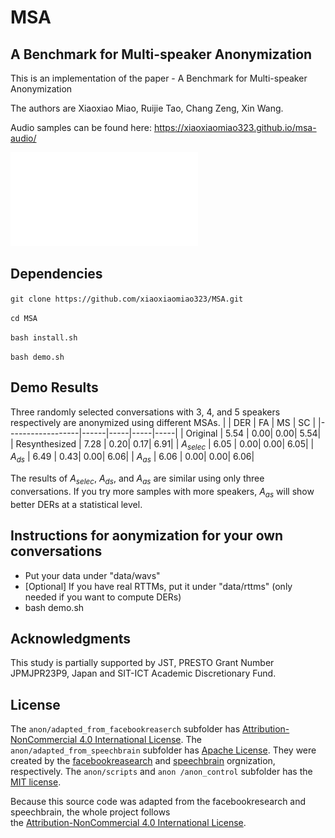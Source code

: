 # MSA

## A Benchmark for Multi-speaker Anonymization 

This is an implementation of the paper - A Benchmark for Multi-speaker Anonymization

The authors are Xiaoxiao Miao, Ruijie Tao, Chang Zeng, Xin Wang.


Audio samples can be found here: https://xiaoxiaomiao323.github.io/msa-audio/

![](msa.pdf)

## Dependencies

`git clone https://github.com/xiaoxiaomiao323/MSA.git`

`cd MSA`

`bash install.sh`

`bash demo.sh`

## Demo Results
Three randomly selected conversations with 3, 4, and 5 speakers respectively are anonymized using different MSAs.
|                  | DER  | FA  | MS  | SC  |
|------------------|------|-----|-----|-----|
| Original         | 5.54 | 0.00| 0.00| 5.54|
| Resynthesized    | 7.28 | 0.20| 0.17| 6.91|
|  $A_{selec}$  | 6.05 | 0.00| 0.00| 6.05|
| $A_{ds}$     | 6.49 | 0.43| 0.00| 6.06|
| $A_{as}$    | 6.06 | 0.00| 0.00| 6.06|

The results of $A_{selec}$, $A_{ds}$, and $A_{as}$ are similar using only three conversations. If you try more samples with more speakers, $A_{as}$ will show better DERs at a statistical level.

## Instructions for aonymization for your own conversations

* Put your data under "data/wavs"
* [Optional] If you have real RTTMs, put it under "data/rttms" (only needed if you want to compute DERs)
* bash demo.sh 


## Acknowledgments
This study is partially supported by JST, PRESTO Grant Number JPMJPR23P9, Japan and SIT-ICT Academic Discretionary Fund.

## License

The `anon/adapted_from_facebookreaserch` subfolder has [Attribution-NonCommercial 4.0 International License](https://github.com/xiaoxiaomiao323/MSA/blob/main/anon/adapted_from_facebookresearch/LICENSE). The `anon/adapted_from_speechbrain` subfolder has [Apache License](https://github.com/xiaoxiaomiao323/MSA/blob/main/anon/adapted_from_speechbrain/LICENSE). They were created by the [facebookreasearch](https://github.com/facebookresearch/speech-resynthesis/blob/main) and [speechbrain](https://github.com/speechbrain/speechbrain) orgnization, respectively. The `anon/scripts` and `anon
/anon_control` subfolder has the [MIT license](https://github.com/nii-yamagishilab/SSL-SAS/blob/main/scripts/LICENSE).

Because this source code was adapted from the facebookresearch and speechbrain, the whole project follows  
the [Attribution-NonCommercial 4.0 International License](https://github.com/nii-yamagishilab/SSL-SAS/blob/main/adapted_from_facebookresearch/LICENSE).


